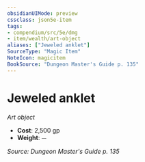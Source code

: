 ```yaml
---
obsidianUIMode: preview
cssclass: json5e-item
tags:
- compendium/src/5e/dmg
- item/wealth/art-object
aliases: ["Jeweled anklet"]
SourceType: "Magic Item"
NoteIcon: magicitem
BookSource: "Dungeon Master's Guide p. 135"
---
```

# Jeweled anklet
*Art object*  

- **Cost**: 2,500 gp
- **Weight**: ⏤

*Source: Dungeon Master's Guide p. 135*